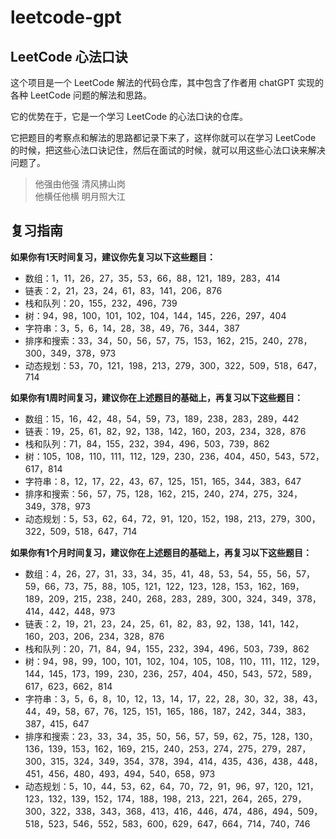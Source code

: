 # leetcode-gpt
## LeetCode 心法口诀

这个项目是一个 LeetCode 解法的代码仓库，其中包含了作者用 chatGPT 实现的各种 LeetCode 问题的解法和思路。

它的优势在于，它是一个学习 LeetCode 的心法口诀的仓库。

它把题目的考察点和解法的思路都记录下来了，这样你就可以在学习 LeetCode 的时候，把这些心法口诀记住，然后在面试的时候，就可以用这些心法口诀来解决问题了。

> 他强由他强  清风拂山岗  
> 他横任他横 明月照大江

## 复习指南

**如果你有1天时间复习，建议你先复习以下这些题目：**

- 数组：1，11，26，27，35，53，66，88，121，189，283，414
- 链表：2，21，23，24，61，83，141，206，876
- 栈和队列：20，155，232，496，739
- 树：94，98，100，101，102，104，144，145，226，297，404
- 字符串：3，5，6，14，28，38，49，76，344，387
- 排序和搜索：33，34，50，56，57，75，153，162，215，240，278，300，349，378，973
- 动态规划：53，70，121，198，213，279，300，322，509，518，647，714

**如果你有1周时间复习，建议你在上述题目的基础上，再复习以下这些题目：**

- 数组：15，16，42，48，54，59，73，189，238，283，289，442
- 链表：19，25，61，82，92，138，142，160，203，234，328，876
- 栈和队列：71，84，155，232，394，496，503，739，862
- 树：105，108，110，111，112，129，230，236，404，450，543，572，617，814
- 字符串：8，12，17，22，43，67，125，151，165，344，383，647
- 排序和搜索：56，57，75，128，162，215，240，274，275，324，349，378，973
- 动态规划：5，53，62，64，72，91，120，152，198，213，279，300，322，509，518，647，714

**如果你有1个月时间复习，建议你在上述题目的基础上，再复习以下这些题目：**

- 数组：4，26，27，31，33，34，35，41，48，53，54，55，56，57，59，66，73，75，88，105，121，122，123，128，153，162，169，189，209，215，238，240，268，283，289，300，324，349，378，414，442，448，973
- 链表：2，19，21，23，24，25，61，82，83，92，138，141，142，160，203，206，234，328，876
- 栈和队列：20，71，84，94，155，232，394，496，503，739，862
- 树：94，98，99，100，101，102，104，105，108，110，111，112，129，144，145，173，199，230，236，257，404，450，543，572，589，617，623，662，814
- 字符串：3，5，6，8，10，12，13，14，17，22，28，30，32，38，43，44，49，58，67，76，125，151，165，186，187，242，344，383，387，415，647
- 排序和搜索：23，33，34，35，50，56，57，59，62，75，128，130，136，139，153，162，169，215，240，253，274，275，279，287，300，315，324，349，354，378，394，414，435，436，438，448，451，456，480，493，494，540，658，973
- 动态规划：5，10，44，53，62，64，70，72，91，96，97，120，121，123，132，139，152，174，188，198，213，221，264，265，279，300，322，338，343，368，413，416，446，474，486，494，509，518，523，546，552，583，600，629，647，664，714，740，746
